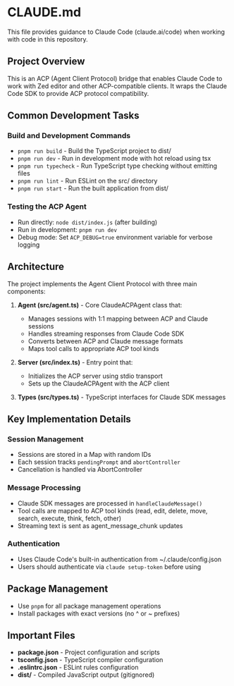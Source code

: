 # CLAUDE.md

This file provides guidance to Claude Code (claude.ai/code) when working with code in this repository.

## Project Overview

This is an ACP (Agent Client Protocol) bridge that enables Claude Code to work with Zed editor and other ACP-compatible clients. It wraps the Claude Code SDK to provide ACP protocol compatibility.

## Common Development Tasks

### Build and Development Commands
- `pnpm run build` - Build the TypeScript project to dist/
- `pnpm run dev` - Run in development mode with hot reload using tsx
- `pnpm run typecheck` - Run TypeScript type checking without emitting files
- `pnpm run lint` - Run ESLint on the src/ directory
- `pnpm run start` - Run the built application from dist/

### Testing the ACP Agent
- Run directly: `node dist/index.js` (after building)
- Run in development: `pnpm run dev`
- Debug mode: Set `ACP_DEBUG=true` environment variable for verbose logging

## Architecture

The project implements the Agent Client Protocol with three main components:

1. **Agent (src/agent.ts)** - Core ClaudeACPAgent class that:
   - Manages sessions with 1:1 mapping between ACP and Claude sessions
   - Handles streaming responses from Claude Code SDK
   - Converts between ACP and Claude message formats
   - Maps tool calls to appropriate ACP tool kinds

2. **Server (src/index.ts)** - Entry point that:
   - Initializes the ACP server using stdio transport
   - Sets up the ClaudeACPAgent with the ACP client

3. **Types (src/types.ts)** - TypeScript interfaces for Claude SDK messages

## Key Implementation Details

### Session Management
- Sessions are stored in a Map with random IDs
- Each session tracks `pendingPrompt` and `abortController`
- Cancellation is handled via AbortController

### Message Processing
- Claude SDK messages are processed in `handleClaudeMessage()`
- Tool calls are mapped to ACP tool kinds (read, edit, delete, move, search, execute, think, fetch, other)
- Streaming text is sent as agent_message_chunk updates

### Authentication
- Uses Claude Code's built-in authentication from ~/.claude/config.json
- Users should authenticate via `claude setup-token` before using

## Package Management
- Use `pnpm` for all package management operations
- Install packages with exact versions (no ^ or ~ prefixes)

## Important Files
- **package.json** - Project configuration and scripts
- **tsconfig.json** - TypeScript compiler configuration
- **.eslintrc.json** - ESLint rules configuration
- **dist/** - Compiled JavaScript output (gitignored)